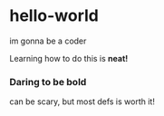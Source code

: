 # hello-world
im gonna be a coder

Learning how to do this is <strong> neat! </strong> 

<h3> Daring to be bold </h3>
can be scary, but most defs is worth it!
